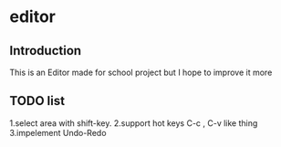 # editor

Introduction
------------
This is an Editor made for school project but I hope to improve it more


TODO list
---------
1.select area with shift-key.
2.support hot keys C-c , C-v like thing
3.impelement Undo-Redo
